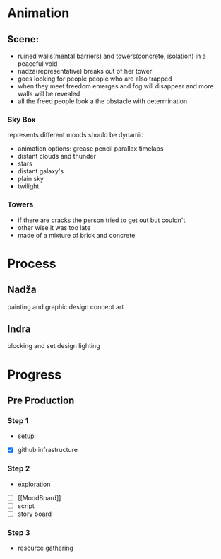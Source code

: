 # Animation
## Scene:
- ruined walls(mental barriers) and towers(concrete, isolation) in a peaceful void
- nadza(representative) breaks out of her tower
- goes looking for people people who are also trapped
- when they meet freedom emerges and fog will disappear and more walls will be revealed
- all the freed people look a the obstacle with determination 

### Sky Box
represents different moods should be dynamic
- animation options:
grease pencil parallax
timelaps
- distant clouds and thunder
- stars
- distant galaxy's
- plain sky
- twilight

### Towers
- if there are cracks the person tried to get out but couldn't
- other wise it was too late
- made of a mixture of brick and concrete

# Process
## Nadža
painting and graphic design
concept art
## Indra
blocking and set design
lighting

# Progress 
 
## Pre Production
### Step 1
- setup
- [x] github infrastructure

### Step 2
- exploration
- [ ]  [[MoodBoard]]
- [ ] script 
- [ ] story board

### Step 3
- resource gathering 

 

